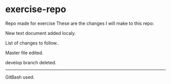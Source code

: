 # exercise-repo
Repo made for exercise 
These are the changes I will make to this repo:

New text document added localy.

List of changes to follow..


Master file edited.

develop branch deleted.

------------------------
GitBash used.
